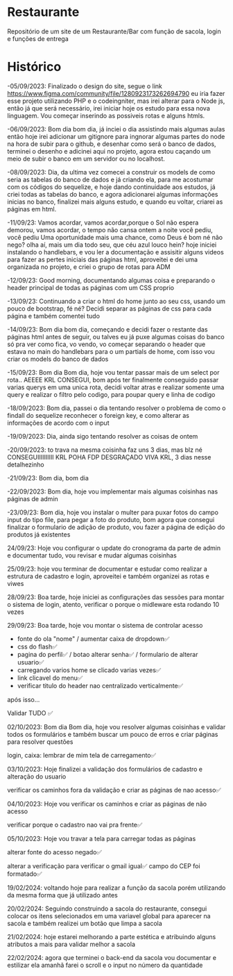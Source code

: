# Restaurante
Repositório de um site de um Restaurante/Bar com função de sacola, login e funções de entrega

# Histórico
-05/09/2023: Finalizado o design do site, segue o link https://www.figma.com/community/file/1280923173262694790
eu iria fazer esse projeto utilizando PHP e o codeingniter, mas irei alterar para o Node js, então já que será
necessário, irei iniciar hoje os estudo para essa nova linguagem.
Vou começar inserindo as possiveis rotas e alguns htmls.

-06/09/2023: Bom dia bom dia, já inciei o dia assistindo mais algumas aulas então hoje irei adicionar um gitignore para ingnorar algumas partes do node na hora de subir para o github, e desenhar como será o banco de dados, terminei o desenho e adicinei aqui no projeto, agora estou caçando um meio de subir o banco em um servidor ou no localhost.

-08/09/2023: Dia, da ultima vez comecei a construir os models de como seria as tabelas do banco de dados e já criando ela, para me acostumar com os códigos do sequelize, e hoje dando continuidade aos estudos, já criei todas as tabelas do banco, e agora adicionarei algumas informações inicias no banco, finalizei mais alguns estudo, e quando eu voltar, criarei as páginas em html.

-11/09/23: Vamos acordar, vamos acordar,porque o Sol não espera demorou, vamos acordar, o tempo não cansa ontem a noite você pediu, você pediu Uma oportunidade mais uma chance, como Deus é bom né não nego? olha aí, mais um dia todo seu, que céu azul louco hein? hoje iniciei instalando o handlebars, e vou ler a documentação e assisitir alguns videos para fazer as pertes iniciais das páginas html, aproveitei e dei uma organizada no projeto, e criei o grupo de rotas para ADM

-12/09/23: Good morning, documentando algumas coisa e preparando o header principal de todas as páginas com um CSS proprio

-13/09/23: Continuando a criar o html do home junto ao seu css, usando um pouco de bootstrap, fé né?
Decidi separar as páginas de css para cada página e também comentei tudo

-14/09/23: Bom dia bom dia, começando e decidi fazer o restante das páginas html antes de seguir, ou talves eu já puxe algumas coisas do banco só pra ver como fica, vo vendo, vo começar separando o header que estava no main do handlebars para o um partials de home, com isso vou criar os models do banco de dados

-15/09/23: Bom dia Bom dia, hoje vou tentar passar mais de um select por rota.. AEEEE KRL CONSEGUI, bom após ter finalmente conseguido passar varias querys em uma unica rota, decidi voltar atras e realizar somente uma query e realizar o filtro pelo codigo, para poupar query e linha de codigo

-18/09/2023: Bom dia, passei o dia tentando resolver o problema de como o findall do sequelize reconhecer o foreign key, e como alterar as informações de acordo com o input

-19/09/2023: Dia, ainda sigo tentando resolver as coisas de ontem

-20/09/2023: to trava na mesma coisinha faz uns 3 dias, mas blz né
CONSEGUIIIIIIIIII KRL POHA FDP DESGRAÇADO VIVA KRL, 3 dias nesse detalhezinho

-21/09/23: Bom dia, bom dia

-22/09/2023: Bom dia, hoje vou implementar mais algumas coisinhas nas páginas de admin

-23/09/23: Bom dia, hoje vou instalar o multer para puxar fotos do campo input do tipo file, para pegar a foto do produto, bom agora que consegui finalizar o formulario de adição de produto, vou fazer a página de edição do produtos já existentes

24/09/23: Hoje vou configurar o update do cronograma da parte de admin e documentar tudo, vou revisar e mudar algumas coisinhas

25/09/23: hoje vou terminar de documentar e estudar como realizar a estrutura de cadastro e login, aproveitei e também organizei as rotas e viwes

28/09/23: Boa tarde, hoje iniciei as configurações das sessões para montar o sistema de login, atento, verificar o porque o midleware esta rodando 10 vezes

29/09/23: Boa tarde, hoje vou montar o sistema de controlar acesso

- fonte do ola "nome" / aumentar caixa de dropdown✅
- css do flash✅
- pagina do perfil✅ / botao alterar senha✅ / formulario de alterar usuario✅
- carregando varios home se clicado varias vezes✅
- link clicavel do menu✅
- verificar titulo do header nao centralizado verticalmente✅

após isso...

Validar TUDO ✅

02/10/2023: Bom dia Bom dia, hoje vou resolver algumas coisinhas e validar todos os formulários e também buscar um pouco de erros e criar páginas para resolver questões

login, caixa: lembrar de mim
tela de carregamento✅

03/10/2023: Hoje finalizei a validação dos formulários de cadastro e alteração do usuario

verificar os caminhos fora da validação e criar as páginas de nao acesso✅

04/10/2023: Hoje vou verificar os caminhos e criar as páginas de não acesso

verificar porque o cadastro nao vai pra frente✅

05/10/2023: Hoje vou travar a tela para carregar todas as páginas

alterar fonte do acesso negado✅

alterar a verificação para verificar o gmail igual✅
campo do CEP foi formatado✅

19/02/2024: voltando hoje para realizar a função da sacola porém utilizando da mesma forma que já utilizado antes

20/02/2024: Seguindo construindo a sacola do restaurante, consegui colocar os itens selecionados em uma variavel global para aparecer na sacola e também realizei um botão que limpa a sacola

21/02/2024: hoje estarei melhorando a parte estética e atribuindo alguns atributos a mais para validar melhor a sacola

22/02/2024: agora que terminei o back-end da sacola vou documentar e estilizar ela
amanhã farei o scroll e o input no número da quantidade